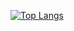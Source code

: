 [![Top Langs](https://github-readme-stats.vercel.app/api/top-langs/?username=Sefik17&layout=compact)](https://github.com/anuraghazra/github-readme-stats)
